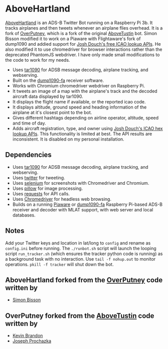 # AboveHartland

[AboveHartland](https://twitter.com/abovehartland) is an ADS-B Twitter Bot running on a Raspberry Pi 3b.  It tracks airplanes and then tweets whenever an airplane flies overhead. It is a fork of [OverPutney](https://github.com/shbisson/overputney), which is a fork of the original [AboveTustin](https://github.com/kevinabrandon/abovetustin) bot. Simon Bisson modified it to work on a Piaware with Flightaware's fork of dump1090 and addied support for [Josh Douch's free ICAO lookup APIs](https://api.joshdouch.me/). He also modified it to use chromedriver for browser interactions rather than the deprecated PhantomJS webdriver. I have only made small modifications to the code to work for my needs.

 * Uses [tar1090](https://github.com/wiedehopf/tar1090) for ADSB message decoding, airplane tracking, and webserving.
 * Built on the [dump1090-fa](https://github.com/flightaware/dump1090) receiver software.
 * Works with Chromium chromedriver webdriver on Raspberry Pi.
 * It tweets an image of a map with the airplane's track and the decoded aircraft data displayed by tar1090.
 * It displays the flight name if available, or the reported icao code.
 * It displays altitude, ground speed and heading information of the airplane at it's closest point to the bot.
 * Gives different hashtags depending on airline operator, altitude, speed and time of day.
 * Adds aircraft registration, type, and owner using [Josh Douch's ICAO hex lookup APIs](https://api.joshdouch.me/). This functionality is limited at best. The API results are inconsistent. It is disabled on my personal installation.

## Dependencies
* Uses [tar1090](https://github.com/wiedehopf/tar1090) for ADSB message decoding, airplane tracking, and webserving.
* Uses [twitter](https://pypi.python.org/pypi/twitter) for tweeting.
* Uses [selenium](https://pypi.python.org/pypi/selenium) for screenshots with Chromedriver and Chromium.
* Uses [pillow](https://python-pillow.org/) for image processing.
* Uses [requests](https://pypi.org/project/requests/) for API calls.
* Uses [Chromedriver](https://chromedriver.chromium.org/) for headless web browsing.
* Builds on a running [Piaware](https://flightaware.com/adsb/piaware/build) or [dump1090-fa](https://github.com/flightaware/dump1090) Raspberry Pi-based ADS-B receiver and decoder with MLAT support, with web server and local databases.

## Notes

Add your Twitter keys and location in lat/long to `config` and rename as `config.ini` before running. The `./runbot.sh` script will launch the looping script `run_tracker.sh` (which ensures the tracker python code is running) as a background task with no interaction. Use `tail -f nohup.out` to monitor operations. `pkill -f tracker` will shut down the bot.

## AboveHartland forked from the [OverPutney](https://github.com/shbisson/overputney) code written by
* [Simon Bisson](https://github.com/shbisson)

## OverPutney forked from the [AboveTustin](https://github.com/kevinabrandon/AboveTustin) code written by
* [Kevin Brandon](https://github.com/kevinabrandon)
* [Joseph Prochazka](https://github.com/jprochazka)
